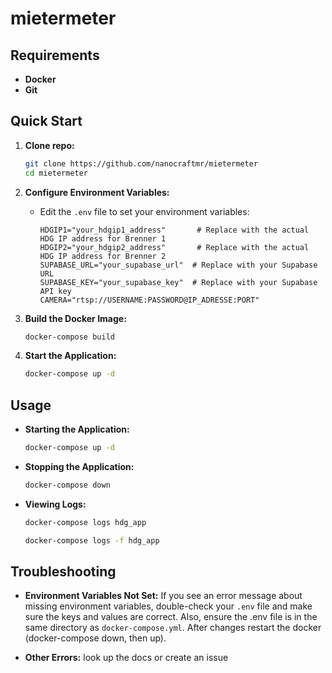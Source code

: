 # mietermeter
## Requirements

*   **Docker**
*   **Git**

## Quick Start

1.  **Clone repo:**
    ```bash
    git clone https://github.com/nanocraftmr/mietermeter
    cd mietermeter
    ```

2.  **Configure Environment Variables:**

    *   Edit the `.env` file to set your environment variables:

        ```
        HDGIP1="your_hdgip1_address"       # Replace with the actual HDG IP address for Brenner 1
        HDGIP2="your_hdgip2_address"       # Replace with the actual HDG IP address for Brenner 2
        SUPABASE_URL="your_supabase_url"  # Replace with your Supabase URL
        SUPABASE_KEY="your_supabase_key"  # Replace with your Supabase API key
        CAMERA="rtsp://USERNAME:PASSWORD@IP_ADRESSE:PORT"
        ```

3.  **Build the Docker Image:**

    ```bash
    docker-compose build
    ```

4.  **Start the Application:**

    ```bash
    docker-compose up -d
    ```

## Usage

*   **Starting the Application:**

    ```bash
    docker-compose up -d
    ```

*   **Stopping the Application:**

    ```bash
    docker-compose down
    ```

*   **Viewing Logs:**

    ```bash
    docker-compose logs hdg_app
    ```
    ```bash
    docker-compose logs -f hdg_app
    ```

## Troubleshooting

*   **Environment Variables Not Set:** If you see an error message about missing environment variables, double-check your `.env` file and make sure the keys and values are correct.  Also, ensure the .env file is in the same directory as `docker-compose.yml`. After changes restart the docker (docker-compose down, then up).

*   **Other Errors:** look up the docs or create an issue